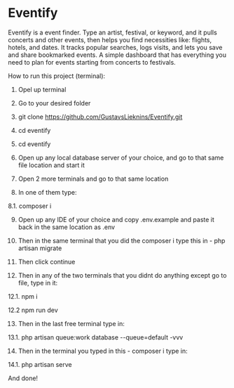 <h1> Eventify </h1>

Eventify is a event finder. Type an artist, festival, or keyword, and it pulls concerts and other events, then helps you find necessities like: flights, hotels, and dates. It tracks popular searches, logs visits, and lets you save and share bookmarked events. A simple dashboard that has everything you need to plan for events starting from concerts to festivals.

How to run this project (terminal):

1. Opel up terminal

2. Go to your desired folder

3. git clone https://github.com/GustavsLieknins/Eventify.git

4. cd eventify

5. cd eventify

6. Open up any local database server of your choice, and go to that same file location and start it

7. Open 2 more terminals and go to that same location

8. In one of them type:

8.1. composer i

9. Open up any IDE of your choice and copy .env.example and paste it back in the same location as .env

10. Then in the same terminal that you did the composer i type this in - php artisan migrate

11. Then click continue

12. Then in any of the two terminals that you didnt do anything except go to file, type in it:

12.1. npm i

12.2 npm run dev

13. Then in the last free terminal type in:

13.1. php artisan queue:work database --queue=default -vvv

14. Then in the terminal you typed in this - composer i type in:

14.1. php artisan serve

And done!
